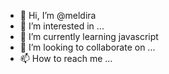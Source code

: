 - 👋 Hi, I’m @meldira
- 👀 I’m interested in ...
- 🌱 I’m currently learning javascript
- 💞️ I’m looking to collaborate on ...
- 📫 How to reach me ...

<!---
meldira/meldira is a ✨ special ✨ repository because its `README.md` (this file) appears on your GitHub profile.
You can click the Preview link to take a look at your changes.
--->
